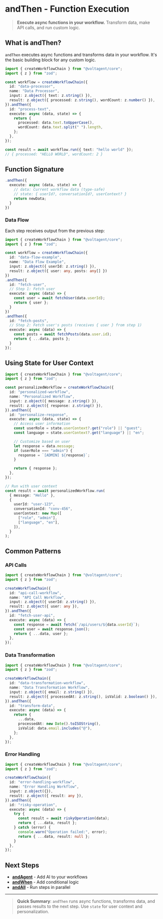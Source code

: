 # andThen - Function Execution

> **Execute async functions in your workflow.** Transform data, make API calls, and run custom logic.

## What is andThen?

`andThen` executes async functions and transforms data in your workflow. It's the basic building block for any custom logic.

```typescript
import { createWorkflowChain } from "@voltagent/core";
import { z } from "zod";

const workflow = createWorkflowChain({
  id: "data-processor",
  name: "Data Processor",
  input: z.object({ text: z.string() }),
  result: z.object({ processed: z.string(), wordCount: z.number() }),
}).andThen({
  id: "process-text",
  execute: async (data, state) => {
    return {
      processed: data.text.toUpperCase(),
      wordCount: data.text.split(" ").length,
    };
  },
});

const result = await workflow.run({ text: "hello world" });
// { processed: "HELLO WORLD", wordCount: 2 }
```

## Function Signature

```typescript
.andThen({
  execute: async (data, state) => {
    // data: Current workflow data (type-safe)
    // state: { userId?, conversationId?, userContext? }
    return newData;
  }
})
```

### Data Flow

Each step receives output from the previous step:

```typescript
import { createWorkflowChain } from "@voltagent/core";
import { z } from "zod";

const workflow = createWorkflowChain({
  id: "data-flow-example",
  name: "Data Flow Example",
  input: z.object({ userId: z.string() }),
  result: z.object({ user: any, posts: any[] })
})
.andThen({
  id: "fetch-user",
  // Step 1: Fetch user
  execute: async (data) => {
    const user = await fetchUser(data.userId);
    return { user };
  }
})
.andThen({
  id: "fetch-posts",
  // Step 2: Fetch user's posts (receives { user } from step 1)
  execute: async (data) => {
    const posts = await fetchPosts(data.user.id);
    return { ...data, posts };
  }
});
```

## Using State for User Context

```typescript
import { createWorkflowChain } from "@voltagent/core";
import { z } from "zod";

const personalizedWorkflow = createWorkflowChain({
  id: "personalized-workflow",
  name: "Personalized Workflow",
  input: z.object({ message: z.string() }),
  result: z.object({ response: z.string() }),
}).andThen({
  id: "personalize-response",
  execute: async (data, state) => {
    // Access user information
    const userRole = state.userContext?.get("role") || "guest";
    const language = state.userContext?.get("language") || "en";

    // Customize based on user
    let response = data.message;
    if (userRole === "admin") {
      response = `[ADMIN] ${response}`;
    }

    return { response };
  },
});

// Run with user context
const result = await personalizedWorkflow.run(
  { message: "Hello" },
  {
    userId: "user-123",
    conversationId: "conv-456",
    userContext: new Map([
      ["role", "admin"],
      ["language", "en"],
    ]),
  }
);
```

## Common Patterns

### API Calls

```typescript
import { createWorkflowChain } from "@voltagent/core";
import { z } from "zod";

createWorkflowChain({
  id: "api-call-workflow",
  name: "API Call Workflow",
  input: z.object({ userId: z.string() }),
  result: z.object({ user: any }),
}).andThen({
  id: "fetch-user-api",
  execute: async (data) => {
    const response = await fetch(`/api/users/${data.userId}`);
    const user = await response.json();
    return { ...data, user };
  },
});
```

### Data Transformation

```typescript
import { createWorkflowChain } from "@voltagent/core";
import { z } from "zod";

createWorkflowChain({
  id: "data-transformation-workflow",
  name: "Data Transformation Workflow",
  input: z.object({ email: z.string() }),
  result: z.object({ processedAt: z.string(), isValid: z.boolean() }),
}).andThen({
  id: "transform-data",
  execute: async (data) => {
    return {
      ...data,
      processedAt: new Date().toISOString(),
      isValid: data.email.includes("@"),
    };
  },
});
```

### Error Handling

```typescript
import { createWorkflowChain } from "@voltagent/core";
import { z } from "zod";

createWorkflowChain({
  id: "error-handling-workflow",
  name: "Error Handling Workflow",
  input: z.object({}),
  result: z.object({ result: any }),
}).andThen({
  id: "risky-operation",
  execute: async (data) => {
    try {
      const result = await riskyOperation(data);
      return { ...data, result };
    } catch (error) {
      console.warn("Operation failed:", error);
      return { ...data, result: null };
    }
  },
});
```

## Next Steps

- **[andAgent](./and-agent.md)** - Add AI to your workflows
- **[andWhen](./and-when.md)** - Add conditional logic
- **[andAll](./and-all.md)** - Run steps in parallel

---

> **Quick Summary**: `andThen` runs async functions, transforms data, and passes results to the next step. Use `state` for user context and personalization.

